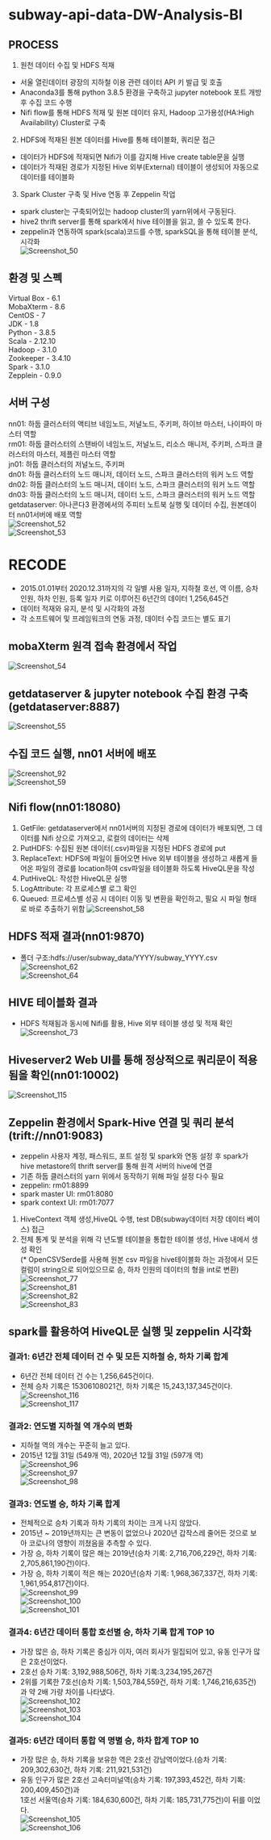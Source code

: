 # subway-api-data-DW-Analysis-BI   
## PROCESS      
1. 원천 데이터 수집 및 HDFS 적재   
- 서울 열린데이터 광장의 지하철 이용 관련 데이터 API 키 발급 및 호출   
- Anaconda3를 통해 python 3.8.5 환경을 구축하고 jupyter notebook 포트 개방 후 수집 코드 수행   
- Nifi flow를 통해 HDFS 적재 및 원본 데이터 유지, Hadoop 고가용성(HA:High Availability) Cluster로 구축
      
2. HDFS에 적재된 원본 데이터를 Hive를 통해 테이블화, 쿼리문 접근   
- 데이터가 HDFS에 적재되면 Nifi가 이를 감지해 Hive create table문을 실행   
- 데이터가 적재된 경로가 지정된 Hive 외부(External) 테이블이 생성되어 자동으로 데이터를 테이블화  
   
3. Spark Cluster 구축 및 Hive 연동 후 Zeppelin 작업   
- spark cluster는 구축되어있는 hadoop cluster의 yarn위에서 구동된다.   
- hive2 thrift server를 통해 spark에서 hive 테이블을 읽고, 쓸 수 있도록 한다.   
- zeppelin과 연동하여 spark(scala)코드를 수행, sparkSQL을 통해 테이블 분석, 시각화   
![Screenshot_50](https://user-images.githubusercontent.com/66659846/114016084-70893c80-98a5-11eb-91e3-5ec4246347e9.png)   
## 환경 및 스펙   
Virtual Box - 6.1   
MobaXterm - 8.6   
CentOS - 7   
JDK - 1.8   
Python - 3.8.5   
Scala - 2.12.10   
Hadoop - 3.1.0   
Zookeeper - 3.4.10   
Spark - 3.1.0   
Zepplein - 0.9.0   
## 서버 구성   
nn01: 하둡 클러스터의 액티브 네임노드, 저널노드, 주키퍼, 하이브 마스터, 나이파이 마스터 역할   
rm01: 하둡 클러스터의 스탠바이 네임노드, 저널노드, 리소스 매니저, 주키퍼, 스파크 클러스터의 마스터, 제플린 마스터 역할   
jn01: 하둡 클러스터의 저널노드, 주키퍼   
dn01: 하둡 클러스터의 노드 매니저, 데이터 노드, 스파크 클러스터의 워커 노드 역할   
dn02: 하둡 클러스터의 노드 매니저, 데이터 노드, 스파크 클러스터의 워커 노드 역할   
dn03: 하둡 클러스터의 노드 매니저, 데이터 노드, 스파크 클러스터의 워커 노드 역할   
getdataserver: 아나콘다3 환경에서의 주피터 노트북 실행 및 데이터 수집, 원본데이터 nn01서버에 배포 역할   
![Screenshot_52](https://user-images.githubusercontent.com/66659846/114016090-72530000-98a5-11eb-9172-1d450bc036e1.png)   
![Screenshot_53](https://user-images.githubusercontent.com/66659846/114016985-6a479000-98a6-11eb-90a5-4d8d1b32ef63.png)   
# RECODE      
- 2015.01.01부터 2020.12.31까지의 각 일별 사용 일자, 지하철 호선, 역 이름, 승차 인원, 하차 인원, 등록 일자 키로 이루어진 6년간의 데이터 1,256,645건   
- 데이터 적재와 유지, 분석 및 시각화의 과정   
- 각 소프트웨어 및 프레임워크의 연동 과정, 데이터 수집 코드는 별도 표기
## mobaXterm 원격 접속 환경에서 작업      
![Screenshot_54](https://user-images.githubusercontent.com/66659846/114018375-1fc71300-98a8-11eb-9d10-ab8a5cc3b26b.png)   
## getdataserver & jupyter notebook 수집 환경 구축(getdataserver:8887)   
![Screenshot_55](https://user-images.githubusercontent.com/66659846/114018644-6e74ad00-98a8-11eb-9d75-fbd87e90c897.png)
## 수집 코드 실행, nn01 서버에 배포   
![Screenshot_92](https://user-images.githubusercontent.com/66659846/114032914-c1a22c00-98b7-11eb-8669-a9fab4ed2d8b.png)   
![Screenshot_59](https://user-images.githubusercontent.com/66659846/114021258-78e47600-98ab-11eb-802d-59b451925259.png)   
## Nifi flow(nn01:18080)   
1. GetFile: getdataserver에서 nn01서버의 지정된 경로에 데이터가 배포되면, 그 데이터를 Nifi 상으로 가져오고, 로컬의 데이터는 삭제   
2. PutHDFS: 수집된 원본 데이터(.csv)파일을 지정된 HDFS 경로에 put   
3. ReplaceText: HDFS에 파일이 들어오면 Hive 외부 테이블을 생성하고 새롭게 들어온 파일의 경로를 location하여 csv파일을 테이블화 하도록 HiveQL문을 작성   
4. PutHiveQL: 작성한 HiveQL문 실행   
5. LogAttribute: 각 프로세스별 로그 확인   
6. Queued: 프로세스별 성공 시 데이터 이동 및 변환을 확인하고, 필요 시 파일 형태로 바로 추출하기 위함
![Screenshot_58](https://user-images.githubusercontent.com/66659846/114021269-7b46d000-98ab-11eb-88b6-a629102b4690.png)   
## HDFS 적재 결과(nn01:9870)   
- 폴더 구조:hdfs://user/subway_data/YYYY/subway_YYYY.csv
![Screenshot_62](https://user-images.githubusercontent.com/66659846/114023087-6834ff80-98ad-11eb-9ee2-8d791a7c0acf.png)   
![Screenshot_64](https://user-images.githubusercontent.com/66659846/114023402-c9f56980-98ad-11eb-9ab5-6c3f26be5451.png)   
## HIVE 테이블화 결과  
- HDFS 적재됨과 동시에 Nifi를 활용, Hive 외부 테이블 생성 및 적재 확인
![Screenshot_73](https://user-images.githubusercontent.com/66659846/114026601-62d9b400-98b1-11eb-945f-d905fbf00291.png)    
## Hiveserver2 Web UI를 통해 정상적으로 쿼리문이 적용됨을 확인(nn01:10002)      
![Screenshot_115](https://user-images.githubusercontent.com/66659846/114122239-d1a72380-992a-11eb-9f17-2c135c6a6fa5.png)     
## Zeppelin 환경에서 Spark-Hive 연결 및 쿼리 분석(trift://nn01:9083)   
- zeppelin 사용자 계정, 패스워드, 포트 설정 및 spark와 연동 설정 후 spark가 hive metastore의 thrift server를 통해 원격 서버의 hive에 연결     
- 기존 하둡 클러스터의 yarn 위에서 동작하기 위해 파일 설정 다수 필요   
- zeppelin: rm01:8899
- spark master UI: rm01:8080
- spark context UI: rm01:7077   
1. HiveContext 객체 생성,HiveQL 수행, test DB(subway데이터 저장 데이터 베이스) 접근     
2. 전체 통계 및 분석을 위해 각 년도별 테이블을 통합한 테이블 생성, Hive 내에서 생성 확인      
(* OpenCSVSerde를 사용해 원본 csv 파일을 hive테이블화 하는 과정에서 모든 컬럼이 string으로 되어있으므로 승, 하차 인원의 데이터의 형을 int로 변환)   
![Screenshot_77](https://user-images.githubusercontent.com/66659846/114027093-fd39f780-98b1-11eb-8b95-6ac9324eceec.png)   
![Screenshot_81](https://user-images.githubusercontent.com/66659846/114028494-7ede5500-98b3-11eb-9090-78aaf9d5250f.png)   
![Screenshot_82](https://user-images.githubusercontent.com/66659846/114028746-c7960e00-98b3-11eb-8afb-1f2c03b3644c.png)   
![Screenshot_83](https://user-images.githubusercontent.com/66659846/114028753-c8c73b00-98b3-11eb-925c-84f1e97474ea.png)   
## spark를 활용하여 HiveQL문 실행 및 zeppelin 시각화    
### 결과1: 6년간 전체 데이터 건 수 및 모든 지하철 승, 하차 기록 합계   
- 6년간 전체 데이터 건 수는 1,256,645건이다.   
- 전체 승차 기록은 15306108021건, 하차 기록은 15,243,137,345건이다.
![Screenshot_116](https://user-images.githubusercontent.com/66659846/114122243-d2d85080-992a-11eb-9103-e6bfe04ad174.png)   
![Screenshot_117](https://user-images.githubusercontent.com/66659846/114122244-d2d85080-992a-11eb-8563-fc47a35fe361.png)   
### 결과2: 연도별 지하철 역 개수의 변화  
- 지하철 역의 개수는 꾸준히 늘고 있다.   
- 2015년 12월 31일 (549개 역), 2020년 12월 31일 (597개 역)   
![Screenshot_96](https://user-images.githubusercontent.com/66659846/114037794-42fbbd80-98bc-11eb-8fd0-e323ef8ca041.png)   
![Screenshot_97](https://user-images.githubusercontent.com/66659846/114037802-43945400-98bc-11eb-981b-46c8f62162f8.png)   
![Screenshot_98](https://user-images.githubusercontent.com/66659846/114037805-442cea80-98bc-11eb-922a-06fc7b308ca9.png)   
### 결과3: 연도별 승, 하차 기록 합계   
- 전체적으로 승차 기록과 하차 기록의 차이는 크게 나지 않았다.   
- 2015년 ~ 2019년까지는 큰 변동이 없었으나 2020년 갑작스레 줄어든 것으로 보아 코로나의 영향이 끼쳤음을 추측할 수 있다.   
- 가장 승, 하차 기록이 많은 해는 2019년(승차 기록: 2,716,706,229건, 하차 기록: 2,705,861,190건)이다.   
- 가장 승, 하차 기록이 적은 해는 2020년(승차 기록: 1,968,367,337건, 하차 기록: 1,961,954,817건)이다.   
![Screenshot_99](https://user-images.githubusercontent.com/66659846/114038135-9241ee00-98bc-11eb-8e74-3bc8b71c0479.png)   
![Screenshot_100](https://user-images.githubusercontent.com/66659846/114038138-93731b00-98bc-11eb-8434-21c59a620155.png)   
![Screenshot_101](https://user-images.githubusercontent.com/66659846/114038144-93731b00-98bc-11eb-866c-e32e00decd46.png)   
### 결과4: 6년간 데이터 통합 호선별 승, 하차 기록 합계 TOP 10   
- 가장 많은 승, 하차 기록은 중심가 이자, 여러 회사가 밀집되어 있고, 유동 인구가 많은 2호선이었다.   
- 2호선 승차 기록: 3,192,988,506건, 하차 기록:3,234,195,267건   
- 2위를 기록한 7호선(승차 기록: 1,503,784,559건, 하차 기록: 1,746,216,635건)과 약 2배 가량 차이를 나타냈다.   
![Screenshot_102](https://user-images.githubusercontent.com/66659846/114038455-d9c87a00-98bc-11eb-8eb0-c459e0696027.png)   
![Screenshot_103](https://user-images.githubusercontent.com/66659846/114038460-da611080-98bc-11eb-8881-05f5df1d0777.png)   
![Screenshot_104](https://user-images.githubusercontent.com/66659846/114038464-daf9a700-98bc-11eb-993d-cae663aa43a1.png)   
### 결과5: 6년간 데이터 통합 역 명별 승, 하차  합계 TOP 10   
- 가장 많은 승, 하차 기록을 보유한 역은 2호선 강남역이었다.(승차 기록: 209,302,630건, 하차 기록: 211,921,531건)   
- 유동 인구가 많은 2호선 고속터미널역(승차 기록: 197,393,452건, 하차 기록: 200,409,450건)과   
  1호선 서울역(승차 기록: 184,630,600건, 하차 기록: 185,731,775건)이 뒤를 이었다.   
![Screenshot_105](https://user-images.githubusercontent.com/66659846/114038809-2613ba00-98bd-11eb-8c04-82eb0f035730.png)   
![Screenshot_106](https://user-images.githubusercontent.com/66659846/114038800-23b16000-98bd-11eb-8fe4-e8b0beaa9844.png)   
